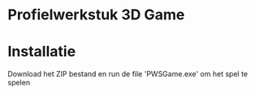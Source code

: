 <h1>Profielwerkstuk 3D Game</h1>

# Installatie
Download het ZIP bestand en run de file 'PWSGame.exe' om het spel te spelen
